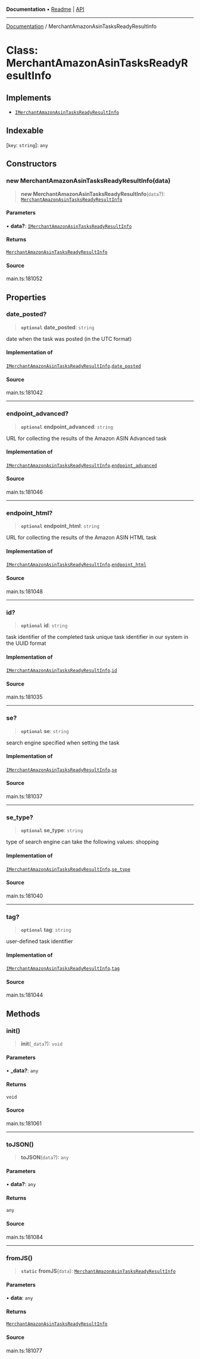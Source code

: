 **Documentation** • [Readme](../README.md) \| [API](../globals.md)

***

[Documentation](../README.md) / MerchantAmazonAsinTasksReadyResultInfo

# Class: MerchantAmazonAsinTasksReadyResultInfo

## Implements

- [`IMerchantAmazonAsinTasksReadyResultInfo`](../interfaces/IMerchantAmazonAsinTasksReadyResultInfo.md)

## Indexable

 \[`key`: `string`\]: `any`

## Constructors

### new MerchantAmazonAsinTasksReadyResultInfo(data)

> **new MerchantAmazonAsinTasksReadyResultInfo**(`data`?): [`MerchantAmazonAsinTasksReadyResultInfo`](MerchantAmazonAsinTasksReadyResultInfo.md)

#### Parameters

• **data?**: [`IMerchantAmazonAsinTasksReadyResultInfo`](../interfaces/IMerchantAmazonAsinTasksReadyResultInfo.md)

#### Returns

[`MerchantAmazonAsinTasksReadyResultInfo`](MerchantAmazonAsinTasksReadyResultInfo.md)

#### Source

main.ts:181052

## Properties

### date\_posted?

> **`optional`** **date\_posted**: `string`

date when the task was posted (in the UTC format)

#### Implementation of

[`IMerchantAmazonAsinTasksReadyResultInfo`](../interfaces/IMerchantAmazonAsinTasksReadyResultInfo.md).[`date_posted`](../interfaces/IMerchantAmazonAsinTasksReadyResultInfo.md#date_posted)

#### Source

main.ts:181042

***

### endpoint\_advanced?

> **`optional`** **endpoint\_advanced**: `string`

URL for collecting the results of the Amazon ASIN Advanced task

#### Implementation of

[`IMerchantAmazonAsinTasksReadyResultInfo`](../interfaces/IMerchantAmazonAsinTasksReadyResultInfo.md).[`endpoint_advanced`](../interfaces/IMerchantAmazonAsinTasksReadyResultInfo.md#endpoint_advanced)

#### Source

main.ts:181046

***

### endpoint\_html?

> **`optional`** **endpoint\_html**: `string`

URL for collecting the results of the Amazon ASIN HTML task

#### Implementation of

[`IMerchantAmazonAsinTasksReadyResultInfo`](../interfaces/IMerchantAmazonAsinTasksReadyResultInfo.md).[`endpoint_html`](../interfaces/IMerchantAmazonAsinTasksReadyResultInfo.md#endpoint_html)

#### Source

main.ts:181048

***

### id?

> **`optional`** **id**: `string`

task identifier of the completed task
unique task identifier in our system in the UUID format

#### Implementation of

[`IMerchantAmazonAsinTasksReadyResultInfo`](../interfaces/IMerchantAmazonAsinTasksReadyResultInfo.md).[`id`](../interfaces/IMerchantAmazonAsinTasksReadyResultInfo.md#id)

#### Source

main.ts:181035

***

### se?

> **`optional`** **se**: `string`

search engine specified when setting the task

#### Implementation of

[`IMerchantAmazonAsinTasksReadyResultInfo`](../interfaces/IMerchantAmazonAsinTasksReadyResultInfo.md).[`se`](../interfaces/IMerchantAmazonAsinTasksReadyResultInfo.md#se)

#### Source

main.ts:181037

***

### se\_type?

> **`optional`** **se\_type**: `string`

type of search engine
can take the following values: shopping

#### Implementation of

[`IMerchantAmazonAsinTasksReadyResultInfo`](../interfaces/IMerchantAmazonAsinTasksReadyResultInfo.md).[`se_type`](../interfaces/IMerchantAmazonAsinTasksReadyResultInfo.md#se_type)

#### Source

main.ts:181040

***

### tag?

> **`optional`** **tag**: `string`

user-defined task identifier

#### Implementation of

[`IMerchantAmazonAsinTasksReadyResultInfo`](../interfaces/IMerchantAmazonAsinTasksReadyResultInfo.md).[`tag`](../interfaces/IMerchantAmazonAsinTasksReadyResultInfo.md#tag)

#### Source

main.ts:181044

## Methods

### init()

> **init**(`_data`?): `void`

#### Parameters

• **\_data?**: `any`

#### Returns

`void`

#### Source

main.ts:181061

***

### toJSON()

> **toJSON**(`data`?): `any`

#### Parameters

• **data?**: `any`

#### Returns

`any`

#### Source

main.ts:181084

***

### fromJS()

> **`static`** **fromJS**(`data`): [`MerchantAmazonAsinTasksReadyResultInfo`](MerchantAmazonAsinTasksReadyResultInfo.md)

#### Parameters

• **data**: `any`

#### Returns

[`MerchantAmazonAsinTasksReadyResultInfo`](MerchantAmazonAsinTasksReadyResultInfo.md)

#### Source

main.ts:181077

